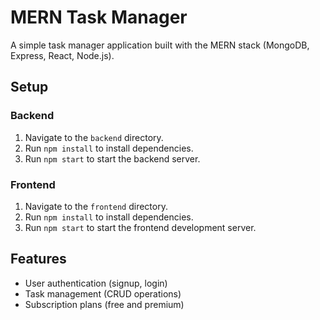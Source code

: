 # MERN Task Manager

A simple task manager application built with the MERN stack (MongoDB, Express, React, Node.js).

## Setup

### Backend

1. Navigate to the `backend` directory.
2. Run `npm install` to install dependencies.
3. Run `npm start` to start the backend server.

### Frontend

1. Navigate to the `frontend` directory.
2. Run `npm install` to install dependencies.
3. Run `npm start` to start the frontend development server.

## Features

- User authentication (signup, login)
- Task management (CRUD operations)
- Subscription plans (free and premium)
